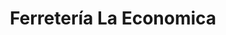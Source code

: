 ---
title: "Ferretería La Economica"
url: /santa-tecla/ferreteria-la-economica/
shop: Eisenwaren
---